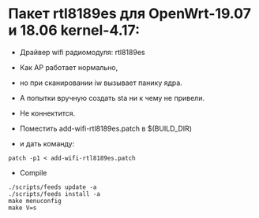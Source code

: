 # Пакет rtl8189es для OpenWrt-19.07 и 18.06 kernel-4.17:
* Дрaйвер wifi радиомодуля: rtl8189es
* Как AP работает нормально,
* но при сканировании iw вызывает панику ядра.
* А попытки вручную создать sta ни к чему не привели.
* Не коннектится.

* Поместить add-wifi-rtl8189es.patch в $(BUILD_DIR)
* и дать команду:
```
patch -p1 < add-wifi-rtl8189es.patch
```

* Compile
```
./scripts/feeds update -a
./scripts/feeds install -a
make menuconfig
make V=s
```


